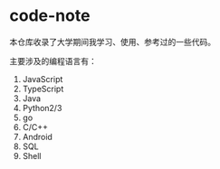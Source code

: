 # code-note

本仓库收录了大学期间我学习、使用、参考过的一些代码。

主要涉及的编程语言有：

1. JavaScript
2. TypeScript
3. Java
4. Python2/3
5. go
6. C/C++
7. Android
8. SQL
9. Shell
